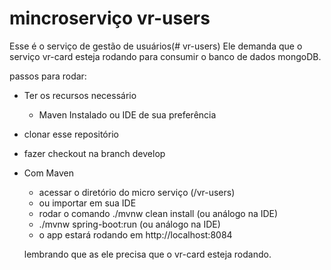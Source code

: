 # mincroserviço vr-users


Esse é o serviço de gestão de usuários(# vr-users)
  Ele demanda que o serviço vr-card esteja rodando para consumir o banco de dados mongoDB.  

passos para rodar:

* Ter os recursos necessário
    - Maven Instalado ou IDE de sua preferência 
* clonar esse repositório
* fazer checkout na branch develop
* Com Maven
    - acessar o diretório do micro serviço (/vr-users)
    - ou importar em sua IDE
    - rodar o comando ./mvnw clean install (ou análogo na IDE)
    - ./mvnw spring-boot:run (ou análogo na IDE)
    -  o app estará rodando em http://localhost:8084

    

    
    lembrando que as ele precisa que o vr-card esteja rodando.

